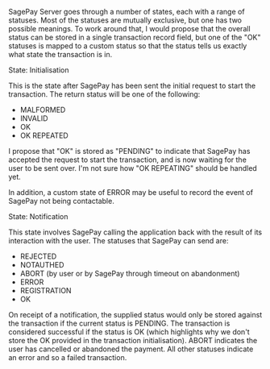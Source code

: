 SagePay Server goes through a number of states, each with a range of statuses.
Most of the statuses are mutually exclusive, but one has two possible meanings.
To work around that, I would propose that the overall status can be stored in a
single transaction record field, but one of the "OK" statuses is mapped to a custom
status so that the status tells us exactly what state the transaction is in.

State: Initialisation

This is the state after SagePay has been sent the initial request to start the transaction.
The return status will be one of the following:

* MALFORMED
* INVALID
* OK
* OK REPEATED

I propose that "OK" is stored as "PENDING" to indicate that SagePay has accepted the
request to start the transaction, and is now waiting for the user to be sent over.
I'm not sure how "OK REPEATING" should be handled yet.

In addition, a custom state of ERROR may be useful to record the event of SagePay
not being contactable.

State: Notification

This state involves SagePay calling the application back with the result of its
interaction with the user. The statuses that SagePay can send are:

* REJECTED
* NOTAUTHED
* ABORT (by user or by SagePay through timeout on abandonment)
* ERROR
* REGISTRATION
* OK

On receipt of a notification, the supplied status would only be stored against the
transaction if the current status is PENDING. The transaction is considered successful
if the status is OK (which highlights why we don't store the OK provided in the
transaction initialisation). ABORT indicates the user has cancelled or abandoned the
payment. All other statuses indicate an error and so a failed transaction.
